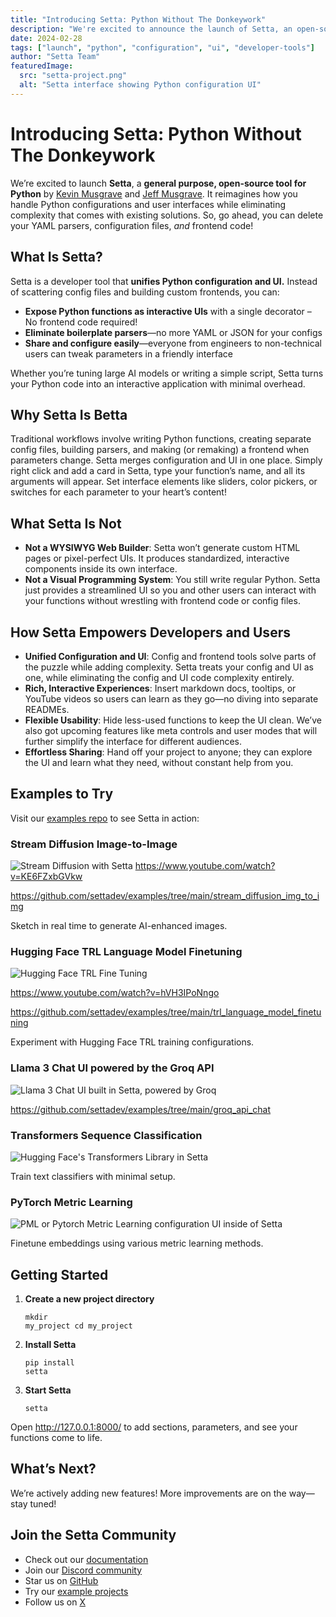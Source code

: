 ```yaml
---
title: "Introducing Setta: Python Without The Donkeywork"
description: "We're excited to announce the launch of Setta, an open-source tool that lets you expose Python functions as flexible UIs without writing boilerplate parsers or frontend code."
date: 2024-02-28
tags: ["launch", "python", "configuration", "ui", "developer-tools"]
author: "Setta Team"
featuredImage:
  src: "setta-project.png"
  alt: "Setta interface showing Python configuration UI"
---
```


# Introducing Setta: Python Without The Donkeywork

We’re excited to launch **Setta**, a **general purpose, open-source tool for Python** by [Kevin Musgrave](https://kevinmusgrave.com) and [Jeff Musgrave](https://designgenius.ca). It reimagines how you handle Python configurations and user interfaces while eliminating complexity that comes with existing solutions. So, go ahead, you can delete your YAML parsers, configuration files, _and_ frontend code!

## What Is Setta?

Setta is a developer tool that **unifies Python configuration and UI.** Instead of scattering config files and building custom frontends, you can:

- **Expose Python functions as interactive UIs** with a single decorator – No frontend code required!
- **Eliminate boilerplate parsers**—no more YAML or JSON for your configs
- **Share and configure easily**—everyone from engineers to non-technical users can tweak parameters in a friendly interface

Whether you’re tuning large AI models or writing a simple script, Setta turns your Python code into an interactive application with minimal overhead.

## Why Setta Is Betta

Traditional workflows involve writing Python functions, creating separate config files, building parsers, and making (or remaking) a frontend when parameters change. Setta merges configuration and UI in one place. Simply right click and add a card in Setta, type your function’s name, and all its arguments will appear. Set interface elements like sliders, color pickers, or switches for each parameter to your heart’s content!

## What Setta Is Not

- **Not a WYSIWYG Web Builder**: Setta won’t generate custom HTML pages or pixel-perfect UIs. It produces standardized, interactive components inside its own interface.
- **Not a Visual Programming System**: You still write regular Python. Setta just provides a streamlined UI so you and other users can interact with your functions without wrestling with frontend code or config files.

## How Setta Empowers Developers and Users

- **Unified Configuration and UI**: Config and frontend tools solve parts of the puzzle while adding complexity. Setta treats your config and UI as one, while eliminating the config and UI code complexity entirely.
- **Rich, Interactive Experiences**: Insert markdown docs, tooltips, or YouTube videos so users can learn as they go—no diving into separate READMEs.
- **Flexible Usability**: Hide less-used functions to keep the UI clean. We’ve also got upcoming features like meta controls and user modes that will further simplify the interface for different audiences.
- **Effortless Sharing**: Hand off your project to anyone; they can explore the UI and learn what they need, without constant help from you.

## Examples to Try

Visit our [examples repo](https://github.com/settadev/examples) to see Setta in action:

### Stream Diffusion Image-to-Image

![Stream Diffusion with Setta](stream-diffusion-setta.png)
https://www.youtube.com/watch?v=KE6FZxbGVkw

https://github.com/settadev/examples/tree/main/stream_diffusion_img_to_img

Sketch in real time to generate AI-enhanced images.

### Hugging Face TRL Language Model Finetuning

![Hugging Face TRL Fine Tuning](trl-hugging-face-setta.png)

https://www.youtube.com/watch?v=hVH3IPoNngo

https://github.com/settadev/examples/tree/main/trl_language_model_finetuning

Experiment with Hugging Face TRL training configurations.

### Llama 3 Chat UI powered by the Groq API

![Llama 3 Chat UI built in Setta, powered by Groq](groq-llama3-setta.png)

https://github.com/settadev/examples/tree/main/groq_api_chat

### Transformers Sequence Classification

![Hugging Face's Transformers Library in Setta](transformers-hugging-face-setta.png)

Train text classifiers with minimal setup.

### PyTorch Metric Learning

![PML or Pytorch Metric Learning configuration UI inside of Setta](pytorch-metric-learning-setta.png)

Finetune embeddings using various metric learning methods.

## Getting Started

<div class="[&_ol]:!mb-0 [&_pre]:!mt-0">

1. **Create a new project directory** <pre><code>mkdir my_project
   cd my_project</pre></code>
2. **Install Setta** <pre><code>pip install setta</code></pre>
3. **Start Setta** <pre><code>setta</pre></code>

</div>

Open http://127.0.0.1:8000/ to add sections, parameters, and see your functions come to life.

## What’s Next?

We’re actively adding new features! More improvements are on the way—stay tuned!

## Join the Setta Community

- Check out our [documentation](https:docs.setta.dev)
- Join our [Discord community](https://discord.gg/MmHJz75bZ5)
- Star us on [GitHub](https://github.com/settadev/setta)
- Try our [example projects](https://github.com/settadev/examples)
- Follow us on [X](https://x.com/settadev)
